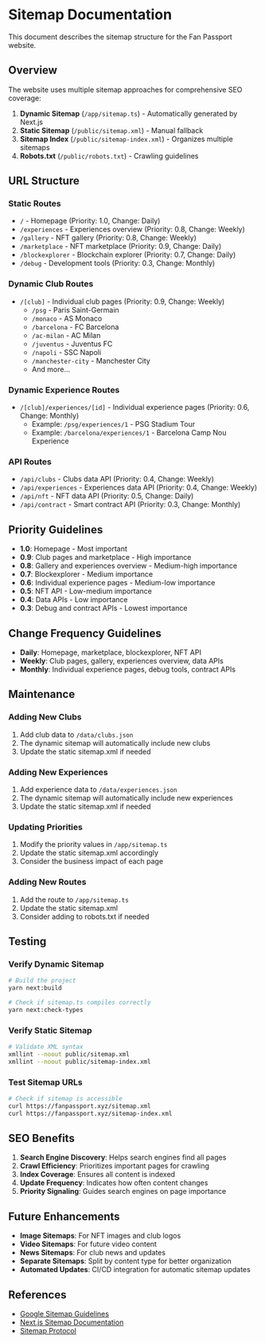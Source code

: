 # Sitemap Documentation

This document describes the sitemap structure for the Fan Passport website.

## Overview

The website uses multiple sitemap approaches for comprehensive SEO coverage:

1. **Dynamic Sitemap** (`/app/sitemap.ts`) - Automatically generated by Next.js
2. **Static Sitemap** (`/public/sitemap.xml`) - Manual fallback
3. **Sitemap Index** (`/public/sitemap-index.xml`) - Organizes multiple sitemaps
4. **Robots.txt** (`/public/robots.txt`) - Crawling guidelines

## URL Structure

### Static Routes
- `/` - Homepage (Priority: 1.0, Change: Daily)
- `/experiences` - Experiences overview (Priority: 0.8, Change: Weekly)
- `/gallery` - NFT gallery (Priority: 0.8, Change: Weekly)
- `/marketplace` - NFT marketplace (Priority: 0.9, Change: Daily)
- `/blockexplorer` - Blockchain explorer (Priority: 0.7, Change: Daily)
- `/debug` - Development tools (Priority: 0.3, Change: Monthly)

### Dynamic Club Routes
- `/[club]` - Individual club pages (Priority: 0.9, Change: Weekly)
  - `/psg` - Paris Saint-Germain
  - `/monaco` - AS Monaco
  - `/barcelona` - FC Barcelona
  - `/ac-milan` - AC Milan
  - `/juventus` - Juventus FC
  - `/napoli` - SSC Napoli
  - `/manchester-city` - Manchester City
  - And more...

### Dynamic Experience Routes
- `/[club]/experiences/[id]` - Individual experience pages (Priority: 0.6, Change: Monthly)
  - Example: `/psg/experiences/1` - PSG Stadium Tour
  - Example: `/barcelona/experiences/1` - Barcelona Camp Nou Experience

### API Routes
- `/api/clubs` - Clubs data API (Priority: 0.4, Change: Weekly)
- `/api/experiences` - Experiences data API (Priority: 0.4, Change: Weekly)
- `/api/nft` - NFT data API (Priority: 0.5, Change: Daily)
- `/api/contract` - Smart contract API (Priority: 0.3, Change: Monthly)

## Priority Guidelines

- **1.0**: Homepage - Most important
- **0.9**: Club pages and marketplace - High importance
- **0.8**: Gallery and experiences overview - Medium-high importance
- **0.7**: Blockexplorer - Medium importance
- **0.6**: Individual experience pages - Medium-low importance
- **0.5**: NFT API - Low-medium importance
- **0.4**: Data APIs - Low importance
- **0.3**: Debug and contract APIs - Lowest importance

## Change Frequency Guidelines

- **Daily**: Homepage, marketplace, blockexplorer, NFT API
- **Weekly**: Club pages, gallery, experiences overview, data APIs
- **Monthly**: Individual experience pages, debug tools, contract APIs

## Maintenance

### Adding New Clubs
1. Add club data to `/data/clubs.json`
2. The dynamic sitemap will automatically include new clubs
3. Update the static sitemap.xml if needed

### Adding New Experiences
1. Add experience data to `/data/experiences.json`
2. The dynamic sitemap will automatically include new experiences
3. Update the static sitemap.xml if needed

### Updating Priorities
1. Modify the priority values in `/app/sitemap.ts`
2. Update the static sitemap.xml accordingly
3. Consider the business impact of each page

### Adding New Routes
1. Add the route to `/app/sitemap.ts`
2. Update the static sitemap.xml
3. Consider adding to robots.txt if needed

## Testing

### Verify Dynamic Sitemap
```bash
# Build the project
yarn next:build

# Check if sitemap.ts compiles correctly
yarn next:check-types
```

### Verify Static Sitemap
```bash
# Validate XML syntax
xmllint --noout public/sitemap.xml
xmllint --noout public/sitemap-index.xml
```

### Test Sitemap URLs
```bash
# Check if sitemap is accessible
curl https://fanpassport.xyz/sitemap.xml
curl https://fanpassport.xyz/sitemap-index.xml
```

## SEO Benefits

1. **Search Engine Discovery**: Helps search engines find all pages
2. **Crawl Efficiency**: Prioritizes important pages for crawling
3. **Index Coverage**: Ensures all content is indexed
4. **Update Frequency**: Indicates how often content changes
5. **Priority Signaling**: Guides search engines on page importance

## Future Enhancements

- **Image Sitemaps**: For NFT images and club logos
- **Video Sitemaps**: For future video content
- **News Sitemaps**: For club news and updates
- **Separate Sitemaps**: Split by content type for better organization
- **Automated Updates**: CI/CD integration for automatic sitemap updates

## References

- [Google Sitemap Guidelines](https://developers.google.com/search/docs/advanced/sitemaps/overview)
- [Next.js Sitemap Documentation](https://nextjs.org/docs/app/api-reference/file-conventions/metadata/sitemap)
- [Sitemap Protocol](https://www.sitemaps.org/protocol.html)
